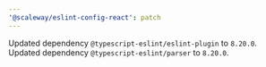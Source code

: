 ```yaml
---
'@scaleway/eslint-config-react': patch
---
```


Updated dependency `@typescript-eslint/eslint-plugin` to `8.20.0`.
Updated dependency `@typescript-eslint/parser` to `8.20.0`.

